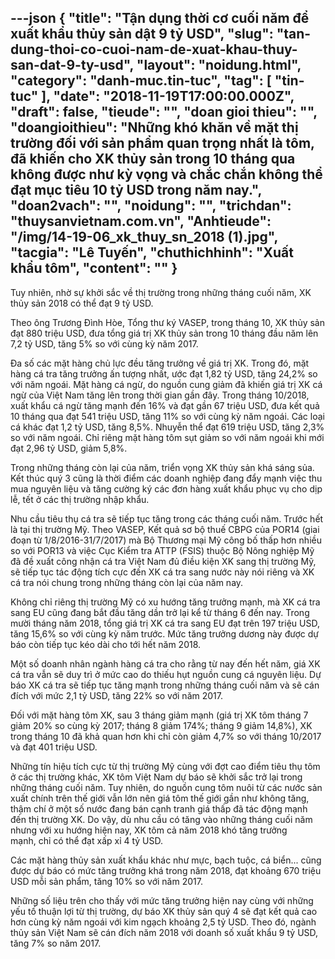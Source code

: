 ---json
{
    "title": "Tận dụng thời cơ cuối năm để xuất khẩu thủy sản dật 9 tỷ USD",
    "slug": "tan-dung-thoi-co-cuoi-nam-de-xuat-khau-thuy-san-dat-9-ty-usd",
    "layout": "noidung.html",
    "category": "danh-muc.tin-tuc",
    "tag": [
        "tin-tuc"
    ],
    "date": "2018-11-19T17:00:00.000Z",
    "draft": false,
    "tieude": "",
    "doan gioi thieu": "",
    "doangioithieu": "Những khó khăn về mặt thị trường đối với sản phẩm quan trọng nhất là tôm, đã khiến cho XK thủy sản trong 10 tháng qua không được như kỳ vọng và chắc chắn không thể đạt mục tiêu 10 tỷ USD trong năm nay.",
    "doan2vach": "",
    "noidung": "",
    "trichdan": "thuysanvietnam.com.vn",
    "Anhtieude": "/img/14-19-06_xk_thuy_sn_2018 (1).jpg",
    "tacgia": "Lê Tuyến",
    "chuthichhinh": "Xuất khẩu tôm",
    "__content__": ""
}
---
<p>Tuy nhi&ecirc;n, nhờ sự khởi sắc về thị trường trong những th&aacute;ng cuối năm, XK thủy sản 2018 c&oacute; thể đạt 9 tỷ USD.</p>

<p>Theo &ocirc;ng Trương Đ&igrave;nh H&ograve;e, Tổng thư k&yacute; VASEP, trong th&aacute;ng 10, XK thủy sản đạt 880 triệu USD, đưa tổng gi&aacute; trị XK thủy sản trong 10 th&aacute;ng đầu năm l&ecirc;n 7,2 tỷ USD, tăng 5% so với c&ugrave;ng kỳ năm 2017.</p>

<p>Đa số c&aacute;c mặt h&agrave;ng chủ lực đều tăng trưởng về gi&aacute; trị XK. Trong đ&oacute;, mặt h&agrave;ng c&aacute; tra tăng trưởng ấn tượng nhất, ước đạt 1,82 tỷ USD, tăng 24,2% so với năm ngo&aacute;i. Mặt h&agrave;ng c&aacute; ngừ, do nguồn cung giảm đ&atilde; khiến gi&aacute; trị XK c&aacute; ngừ của Việt Nam tăng l&ecirc;n trong thời gian gần đ&acirc;y. Trong th&aacute;ng 10/2018, xuất khẩu c&aacute; ngừ tăng mạnh đến 16% v&agrave; đạt gần 67 triệu USD, đưa kết quả 10 th&aacute;ng qua đạt 541 triệu USD, tăng 11% so với c&ugrave;ng kỳ năm ngo&aacute;i. C&aacute;c loại c&aacute; kh&aacute;c đạt 1,2 tỷ USD, tăng 8,5%. Nhuyễn thể đạt 619 triệu USD, tăng 2,3% so với năm ngo&aacute;i. Chỉ ri&ecirc;ng mặt h&agrave;ng t&ocirc;m sụt giảm so với năm ngo&aacute;i khi mới đạt 2,96 tỷ USD, giảm 5,8%.</p>

<p>Trong những th&aacute;ng c&ograve;n lại của năm, triển vọng XK thủy sản kh&aacute; s&aacute;ng sủa. Kết th&uacute;c qu&yacute; 3 cũng l&agrave; thời điểm c&aacute;c doanh nghiệp đang đẩy mạnh việc thu mua nguy&ecirc;n liệu v&agrave; tăng cường k&yacute; c&aacute;c đơn h&agrave;ng xuất khẩu phục vụ cho dịp lễ, tết ở c&aacute;c thị trường nhập khẩu.</p>

<p>Nhu cầu ti&ecirc;u thụ c&aacute; tra sẽ tiếp tục tăng trong c&aacute;c th&aacute;ng cuối năm. Trước hết l&agrave; tại thị trường Mỹ. Theo VASEP, Kết quả sơ bộ thuế CBPG của POR14 (giai đoạn từ 1/8/2016-31/7/2017) m&agrave; Bộ Thương mại Mỹ c&ocirc;ng bố thấp hơn nhiều so với POR13 v&agrave; việc Cục Kiểm tra ATTP (FSIS) thuộc Bộ N&ocirc;ng nghiệp Mỹ đ&atilde; đề xuất c&ocirc;ng nhận c&aacute; tra Việt Nam đủ điều kiện XK sang thị trường Mỹ, sẽ tiếp tục t&aacute;c động t&iacute;ch cực đến XK c&aacute; tra sang nước n&agrave;y n&oacute;i ri&ecirc;ng v&agrave; XK c&aacute; tra n&oacute;i chung trong những th&aacute;ng c&ograve;n lại của năm nay.</p>

<p>Kh&ocirc;ng chỉ ri&ecirc;ng thị trường Mỹ c&oacute; xu hướng tăng trưởng mạnh, m&agrave; XK c&aacute; tra sang EU cũng đang bắt đầu tăng dần trở lại kể từ th&aacute;ng 6 đến nay. Trong mười th&aacute;ng năm 2018, tổng gi&aacute; trị XK c&aacute; tra sang EU đạt tr&ecirc;n 197 triệu USD, tăng 15,6% so với c&ugrave;ng kỳ năm trước. Mức tăng trưởng dương n&agrave;y được dự b&aacute;o c&ograve;n tiếp tục k&eacute;o d&agrave;i cho tới hết năm 2018.</p>

<p>Một số doanh nh&acirc;n ng&agrave;nh h&agrave;ng c&aacute; tra cho rằng từ nay đến hết năm, gi&aacute; XK c&aacute; tra vẫn sẽ duy tr&igrave; ở mức cao do thiếu hụt nguồn cung c&aacute; nguy&ecirc;n liệu. Dự b&aacute;o XK c&aacute; tra sẽ tiếp tục tăng mạnh trong những th&aacute;ng cuối năm v&agrave; sẽ c&aacute;n đ&iacute;ch với mức 2,1 tỷ USD, tăng 22% so với năm 2017.</p>

<p>Đối với mặt h&agrave;ng t&ocirc;m XK, sau 3 th&aacute;ng giảm mạnh (gi&aacute; trị XK t&ocirc;m th&aacute;ng 7 giảm 20% so c&ugrave;ng kỳ 2017; th&aacute;ng 8 giảm 174%; th&aacute;ng 9 giảm 14,8%), XK trong th&aacute;ng 10 đ&atilde; khả quan hơn khi chỉ c&ograve;n giảm 4,7% so với th&aacute;ng 10/2017 v&agrave; đạt 401 triệu USD.</p>

<p>Những t&iacute;n hiệu t&iacute;ch cực từ thị trường Mỹ c&ugrave;ng với đợt cao điểm ti&ecirc;u thụ t&ocirc;m ở c&aacute;c thị trường kh&aacute;c, XK t&ocirc;m Việt Nam dự b&aacute;o sẽ khởi sắc trở lại trong những th&aacute;ng cuối năm. Tuy nhi&ecirc;n, do nguồn cung t&ocirc;m nu&ocirc;i từ c&aacute;c nước sản xuất ch&iacute;nh tr&ecirc;n thế giới vẫn lớn n&ecirc;n gi&aacute; t&ocirc;m thế giới gần như kh&ocirc;ng tăng, thậm ch&iacute; ở một số nước đang b&aacute;n cạnh tranh gi&aacute; thấp đ&atilde; t&aacute;c động mạnh đến thị trường XK. Do vậy, d&ugrave; nhu cầu c&oacute; tăng v&agrave;o những th&aacute;ng cuối năm nhưng với xu hướng hiện nay, XK t&ocirc;m cả năm 2018 kh&oacute; tăng trưởng mạnh,&nbsp;chỉ c&oacute; thể đạt xấp xỉ 4 tỷ USD.</p>

<p>C&aacute;c mặt h&agrave;ng thủy sản xuất khẩu kh&aacute;c như mực, bạch tuộc, c&aacute; biển... cũng được dự b&aacute;o c&oacute; mức tăng trưởng kh&aacute; trong năm 2018, đạt khoảng 670 triệu USD mỗi sản phẩm, tăng 10% so với năm 2017.</p>

<p>Những số liệu tr&ecirc;n cho thấy với mức tăng trưởng hiện nay c&ugrave;ng với những yếu tố thuận lợi từ thị trường, dự b&aacute;o XK thủy sản qu&yacute; 4 sẽ đạt kết quả cao hơn c&ugrave;ng kỳ năm ngo&aacute;i với kim ngạch khoảng 2,5 tỷ USD. Theo đ&oacute;, ng&agrave;nh thủy sản Việt Nam sẽ c&aacute;n đ&iacute;ch năm 2018 với doanh số xuất khẩu 9 tỷ USD, tăng 7% so năm 2017.</p>
